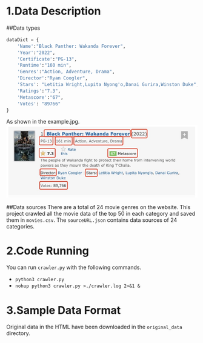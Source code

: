 # 1.Data Description
##Data types
```python
dataDict = {
    'Name':"Black Panther: Wakanda Forever",
    'Year':"2022",
    'Certificate':"PG-13",
    'Runtime':"160 min",
    'Genres':"Action, Adventure, Drama",
    'Director':"Ryan Coogler",
    'Stars': "Letitia Wright,Lupita Nyong'o,Danai Gurira,Winston Duke",
    'Ratings':"7.3",
    'Metascore':"67",
    'Votes': "89766"
}
```
As shown in the example.jpg.
<img src="./example.jpg">

##Data sources
There are a total of 24 movie genres on the website. This project crawled all the movie data of the top 50 in each category and saved them in `movies.csv`.
The `sourceURL.json` contains data sources of 24 categories.
# 2.Code Running 
You can run `crawler.py` with the following commands.
* `python3 crawler.py`
* `nohup python3 crawler.py >./crawler.log 2>&1 &`
# 3.Sample Data Format
Original data in the HTML have been downloaded in the `original_data` directory.